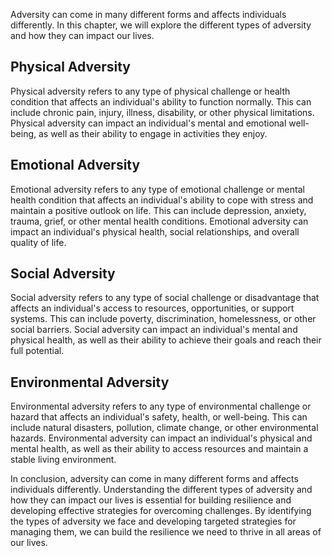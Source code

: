 
Adversity can come in many different forms and affects individuals differently. In this chapter, we will explore the different types of adversity and how they can impact our lives.

Physical Adversity
------------------

Physical adversity refers to any type of physical challenge or health condition that affects an individual's ability to function normally. This can include chronic pain, injury, illness, disability, or other physical limitations. Physical adversity can impact an individual's mental and emotional well-being, as well as their ability to engage in activities they enjoy.

Emotional Adversity
-------------------

Emotional adversity refers to any type of emotional challenge or mental health condition that affects an individual's ability to cope with stress and maintain a positive outlook on life. This can include depression, anxiety, trauma, grief, or other mental health conditions. Emotional adversity can impact an individual's physical health, social relationships, and overall quality of life.

Social Adversity
----------------

Social adversity refers to any type of social challenge or disadvantage that affects an individual's access to resources, opportunities, or support systems. This can include poverty, discrimination, homelessness, or other social barriers. Social adversity can impact an individual's mental and physical health, as well as their ability to achieve their goals and reach their full potential.

Environmental Adversity
-----------------------

Environmental adversity refers to any type of environmental challenge or hazard that affects an individual's safety, health, or well-being. This can include natural disasters, pollution, climate change, or other environmental hazards. Environmental adversity can impact an individual's physical and mental health, as well as their ability to access resources and maintain a stable living environment.

In conclusion, adversity can come in many different forms and affects individuals differently. Understanding the different types of adversity and how they can impact our lives is essential for building resilience and developing effective strategies for overcoming challenges. By identifying the types of adversity we face and developing targeted strategies for managing them, we can build the resilience we need to thrive in all areas of our lives.
